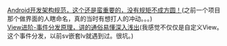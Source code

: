 [Android开发架构规范，这个还是蛮重要的，没有规矩不成方圆！](http://www.jianshu.com/p/99239b9c1630)(之前一个项目那个做界面的人瞎命名，真的当时有想打人的冲动。。。)  
[View进阶-事件分发原理，讲的通俗易懂深入浅出](http://www.gcssloop.com/customview/dispatch-touchevent-theory)(我感觉不仅仅是自定义View。这个事件分发，以前sv嵌套lv就遇到过。很坑。)
